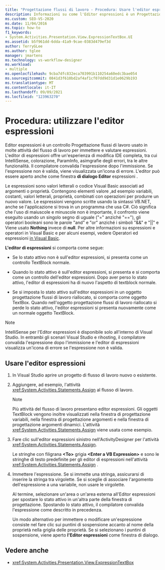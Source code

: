```yaml
---
title: "Progettazione flussi di lavoro - Procedura: Usare l'editor espressioni"
description: Informazioni su come l'Editor espressioni è un Progettazione flussi di lavoro controllo che è possibile usare in molte attività del flusso di lavoro per immettere e valutare espressioni.
ms.custom: SEO-VS-2020
ms.date: 11/04/2016
ms.topic: how-to
f1_keywords:
- System.Activities.Presentation.View.ExpressionTextBox.UI
ms.assetid: b5f961dd-6dda-41a9-9cae-0383d479ef3d
author: TerryGLee
ms.author: tglee
manager: jmartens
ms.technology: vs-workflow-designer
ms.workload:
- multiple
ms.openlocfilehash: 9cba7dfc832eca703991b110254a60edc3bae054
ms.sourcegitcommit: 0841d3f610bd2af4af1cf07dd9d31d1e0629b193
ms.translationtype: MT
ms.contentlocale: it-IT
ms.lasthandoff: 09/09/2021
ms.locfileid: "123963270"
---
```

# <a name="how-to-use-the-expression-editor"></a>Procedura: utilizzare l'editor espressioni

Editor espressioni è un controllo Progettazione flussi di lavoro usato in molte attività del flusso di lavoro per immettere e valutare espressioni. L'editor di espressioni offre un'esperienza di modifica IDE completa, tra cui IntelliSense, colorazione, ParamInfo, asimgrafie degli errori, tra le altre funzionalità. Il compilatore convalida l'espressione dopo l'immissione. Se l'espressione non è valida, viene visualizzata un'icona di errore. L'editor può essere aperto anche come finestra **di dialogo Editor** espressioni .

Le espressioni sono valori letterali o codice Visual Basic associati ad argomenti o proprietà. Contengono elementi valore ,ad esempio variabili, costanti, valori letterali, proprietà, combinati con operazioni per produrre un nuovo valore. Le espressioni vengono scritte usando la sintassi VB.NET, anche se l'applicazione si trova in un programma che usa C#. Ciò significa che l'uso di maiuscole e minuscole non è importante, il confronto viene eseguito usando un singolo segno di uguale ("=" anziché "=="), gli operatori booleani sono le parole "and" e "or" anziché i simboli "&&" e "||" e Viene usato **Nothing** invece di **null**. Per altre informazioni su espressioni e operatori in Visual Basic e per alcuni esempi, vedere Operatori ed espressioni [in Visual Basic](/previous-versions/visualstudio/visual-studio-2010/a1w3te48(v=vs.100)).

**L'editor di espressioni** si comporta come segue:

- Se lo stato attivo non è sull'editor espressioni, si presenta come un controllo TextBlock normale.

- Quando lo stato attivo è sull'editor espressioni, si presenta e si comporta come un controllo dell'editor espressioni. Dopo aver perso lo stato attivo, l'editor di espressioni ha di nuovo l'aspetto di textblock normale.

- Se si imposta lo stato attivo sull'editor espressioni in un oggetto progettazione flussi di lavoro riallocato, si comporta come oggetto TextBox. Quando nell'oggetto progettazione flussi di lavoro riallocato si perde lo stato attivo, l'editor espressioni si presenta nuovamente come un normale oggetto TextBlock.

> [!NOTE]
> IntelliSense per l'Editor espressioni è disponibile solo all'interno di Visual Studio. In entrambi gli scenari Visual Studio e rihosting, il compilatore convalida l'espressione dopo l'immissione e l'editor di espressioni visualizza un'icona di errore se l'espressione non è valida.

## <a name="use-the-expression-editor"></a>Usare l'editor espressioni

1. In Visual Studio aprire un progetto di flusso di lavoro nuovo o esistente.

2. Aggiungere, ad esempio, l'attività <xref:System.Activities.Statements.Assign> al flusso di lavoro.

    > [!NOTE]
    > Più attività del flusso di lavoro presentano editor espressioni. Gli oggetti TextBlock vengono inoltre visualizzati nella finestra di progettazione variabili, nella finestra di progettazione argomenti e nella finestra di progettazione argomenti dinamici. L'attività <xref:System.Activities.Statements.Assign> viene usata come esempio.

3. Fare clic sull'editor espressioni sinistro nell'ActivityDesigner per l'attività <xref:System.Activities.Statements.Assign>.

     Le stringhe con filigrana **\<To>** grigia **\<Enter a VB Expression>** e sono le stringhe di testo predefinite per gli editor di espressioni nell'attività <xref:System.Activities.Statements.Assign> .

4. Immettere l'espressione. Se si immette una stringa, assicurarsi di inserire la stringa tra virgolette. Se si sceglie di associare l'argomento dell'espressione a una variabile, non usare le virgolette.

     Al termine, selezionare un'area o un'area esterna all'Editor espressioni per spostare lo stato attivo in un'altra parte della finestra di progettazione. Spostando lo stato attivo, il compilatore convalida l'espressione come descritto in precedenza.

     Un modo alternativo per immettere o modificare un'espressione consiste nel fare clic sui puntini di sospensione accanto al nome della proprietà nella griglia delle proprietà. Se si selezionano i puntini di sospensione, viene aperto **l'Editor espressioni** come finestra di dialogo.

## <a name="see-also"></a>Vedere anche

- <xref:System.Activities.Presentation.View.ExpressionTextBox>
